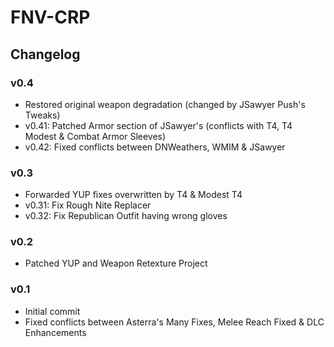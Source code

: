 # FNV-CRP
## Changelog
### v0.4
- Restored original weapon degradation (changed by JSawyer Push's Tweaks)
- v0.41: Patched Armor section of JSawyer's (conflicts with T4, T4 Modest & Combat Armor Sleeves)
- v0.42: Fixed conflicts between DNWeathers, WMIM & JSawyer
### v0.3
- Forwarded YUP fixes overwritten by T4 & Modest T4
- v0.31: Fix Rough Nite Replacer
- v0.32: Fix Republican Outfit having wrong gloves
### v0.2
- Patched YUP and Weapon Retexture Project
### v0.1
- Initial commit
- Fixed conflicts between Asterra's Many Fixes, Melee Reach Fixed & DLC Enhancements